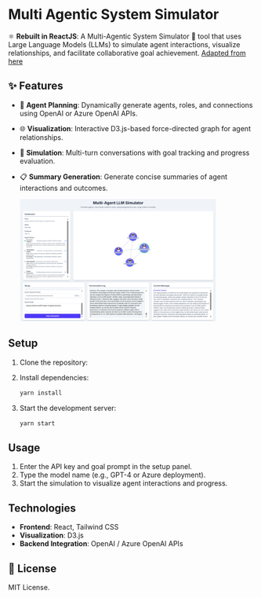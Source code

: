 # Multi Agentic System Simulator

⚛️ **Rebuilt in ReactJS**: A Multi-Agentic System Simulator 🤖 tool that uses Large Language Models (LLMs) to simulate agent interactions, visualize relationships, and facilitate collaborative goal achievement. [Adapted from here](https://x.com/algo_diver/status/1909257761013322112)

## ✨ Features

- 🧠 **Agent Planning**: Dynamically generate agents, roles, and connections using OpenAI or Azure OpenAI APIs.
- 🌐 **Visualization**: Interactive D3.js-based force-directed graph for agent relationships.
- 🔄 **Simulation**: Multi-turn conversations with goal tracking and progress evaluation.
- 📋 **Summary Generation**: Generate concise summaries of agent interactions and outcomes. 

  <img alt="ui" src="ref/sim.png" width="400"/>

## Setup

1. Clone the repository:

2. Install dependencies:
   ```bash
   yarn install
   ```

3. Start the development server:
   ```bash
   yarn start
   ```

## Usage

1. Enter the API key and goal prompt in the setup panel.
2. Type the model name (e.g., GPT-4 or Azure deployment).
3. Start the simulation to visualize agent interactions and progress.

## Technologies

- **Frontend**: React, Tailwind CSS
- **Visualization**: D3.js
- **Backend Integration**: OpenAI / Azure OpenAI APIs

## 📄 License

MIT License.